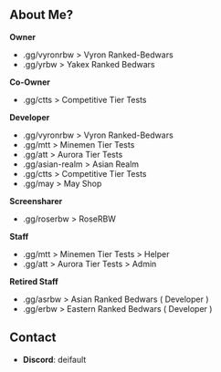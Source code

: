 ## About Me?
**Owner**
- .gg/vyronrbw > Vyron Ranked-Bedwars
- .gg/yrbw > Yakex Ranked Bedwars

**Co-Owner**
- .gg/ctts > Competitive Tier Tests

**Developer**
- .gg/vyronrbw > Vyron Ranked-Bedwars
- .gg/mtt > Minemen Tier Tests
- .gg/att > Aurora Tier Tests
- .gg/asian-realm > Asian Realm
- .gg/ctts > Competitive Tier Tests
- .gg/may > May Shop

**Screensharer**
- .gg/roserbw > RoseRBW

**Staff**
- .gg/mtt > Minemen Tier Tests > Helper
- .gg/att > Aurora Tier Tests > Admin

**Retired Staff**
- .gg/asrbw > Asian Ranked Bedwars ( Developer )
- .gg/erbw > Eastern Ranked Bedwars ( Developer )

## Contact
- **Discord**: deifault
